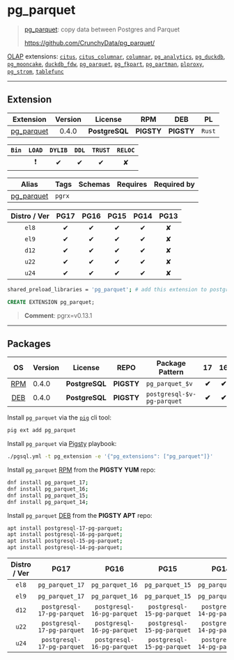 # pg_parquet


> [pg_parquet](https://github.com/CrunchyData/pg_parquet/): copy data between Postgres and Parquet
>
> https://github.com/CrunchyData/pg_parquet/





[OLAP](/olap) extensions: [`citus`](/citus), [`citus_columnar`](/citus_columnar), [`columnar`](/columnar), [`pg_analytics`](/pg_analytics), [`pg_duckdb`](/pg_duckdb), [`pg_mooncake`](/pg_mooncake), [`duckdb_fdw`](/duckdb_fdw), [`pg_parquet`](/pg_parquet), [`pg_fkpart`](/pg_fkpart), [`pg_partman`](/pg_partman), [`plproxy`](/plproxy), [`pg_strom`](/pg_strom), [`tablefunc`](/tablefunc)


-------
## Extension


| Extension | Version | License | RPM | DEB | PL |
|-----------|:-------:|:-------:|:---:|:---:|:--:|
| [pg_parquet](https://github.com/CrunchyData/pg_parquet/) | 0.4.0 | **<span class="tcblue">PostgreSQL</span>** | **<span class="tcwarn">PIGSTY</span>** | **<span class="tcwarn">PIGSTY</span>** | `Rust` |



| `Bin` | `LOAD` | `DYLIB` | `DDL` | `TRUST` | `RELOC` |
|:-----:|:------:|:-------:|:-----:|:-------:|:-------:|
|  | <span class="tcred">❗</span> | <span class="tcblue">✔</span> | <span class="tcblue">✔</span> | <span class="tcblue">✔</span> | <span class="tcwarn">✘</span> |



| Alias | Tags | Schemas | Requires | Required by |
|-------|------|---------|----------|-------------|
| [pg_parquet](/pg_parquet) | `pgrx` |  |  |  |



| Distro / Ver | PG17 | PG16 | PG15 | PG14 | PG13 |
|:------------:|:----:|:----:|:----:|:----:|:----:|
| `el8` | <span class="tcblue">✔</span> | <span class="tcblue">✔</span> | <span class="tcblue">✔</span> | <span class="tcblue">✔</span> | <span class="tcred">✘</span> |
| `el9` | <span class="tcblue">✔</span> | <span class="tcblue">✔</span> | <span class="tcblue">✔</span> | <span class="tcblue">✔</span> | <span class="tcred">✘</span> |
| `d12` | <span class="tcblue">✔</span> | <span class="tcblue">✔</span> | <span class="tcblue">✔</span> | <span class="tcblue">✔</span> | <span class="tcred">✘</span> |
| `u22` | <span class="tcblue">✔</span> | <span class="tcblue">✔</span> | <span class="tcblue">✔</span> | <span class="tcblue">✔</span> | <span class="tcred">✘</span> |
| `u24` | <span class="tcblue">✔</span> | <span class="tcblue">✔</span> | <span class="tcblue">✔</span> | <span class="tcblue">✔</span> | <span class="tcred">✘</span> |



```bash
shared_preload_libraries = 'pg_parquet'; # add this extension to postgresql.conf
```



```sql
CREATE EXTENSION pg_parquet;
```
> **Comment**: pgrx=v0.13.1
-----------


## Packages


| OS | Version | License | REPO | Package Pattern | 17 | 16 | 15 | 14 | 13 | Dependency |
|:--:|---------|:-------:|:----:|-----------------|:--:|:--:|:--:|:--:|:--:|------------|
| [RPM](/rpm) | 0.4.0 | **<span class="tcblue">PostgreSQL</span>** | **<span class="tcwarn">PIGSTY</span>** | `pg_parquet_$v` | **<span class="tcwarn">✔</span>** | **<span class="tcwarn">✔</span>** | **<span class="tcwarn">✔</span>** | **<span class="tcwarn">✔</span>** |  |  |
| [DEB](/deb) | 0.4.0 | **<span class="tcblue">PostgreSQL</span>** | **<span class="tcwarn">PIGSTY</span>** | `postgresql-$v-pg-parquet` | **<span class="tcwarn">✔</span>** | **<span class="tcwarn">✔</span>** | **<span class="tcwarn">✔</span>** | **<span class="tcwarn">✔</span>** |  |  |



Install `pg_parquet` via the [`pig`](https://github.com/pgsty/pig) cli tool:

```bash
pig ext add pg_parquet
```


Install `pg_parquet` via [Pigsty](https://pigsty.io/docs/pgext/usage/install/) playbook:

```bash
./pgsql.yml -t pg_extension -e '{"pg_extensions": ["pg_parquet"]}'
```


Install `pg_parquet` [RPM](/rpm) from the **<span class="tcwarn">PIGSTY</span>** **YUM** repo:

```bash
dnf install pg_parquet_17;
dnf install pg_parquet_16;
dnf install pg_parquet_15;
dnf install pg_parquet_14;
```


Install `pg_parquet` [DEB](/deb) from the **<span class="tcwarn">PIGSTY</span>** **APT** repo:

```bash
apt install postgresql-17-pg-parquet;
apt install postgresql-16-pg-parquet;
apt install postgresql-15-pg-parquet;
apt install postgresql-14-pg-parquet;
```




| Distro / Ver | PG17 | PG16 | PG15 | PG14 | PG13 |
|:------------:|:----:|:----:|:----:|:----:|:----:|
| `el8` | `pg_parquet_17` | `pg_parquet_16` | `pg_parquet_15` | `pg_parquet_14` | <span class="tcred">✘</span> |
| `el9` | `pg_parquet_17` | `pg_parquet_16` | `pg_parquet_15` | `pg_parquet_14` | <span class="tcred">✘</span> |
| `d12` | `postgresql-17-pg-parquet` | `postgresql-16-pg-parquet` | `postgresql-15-pg-parquet` | `postgresql-14-pg-parquet` | <span class="tcred">✘</span> |
| `u22` | `postgresql-17-pg-parquet` | `postgresql-16-pg-parquet` | `postgresql-15-pg-parquet` | `postgresql-14-pg-parquet` | <span class="tcred">✘</span> |
| `u24` | `postgresql-17-pg-parquet` | `postgresql-16-pg-parquet` | `postgresql-15-pg-parquet` | `postgresql-14-pg-parquet` | <span class="tcred">✘</span> |





